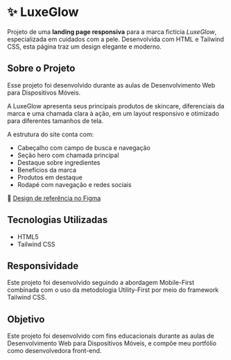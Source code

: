 # ✨ LuxeGlow

Projeto de uma **landing page responsiva** para a marca fictícia *LuxeGlow*, especializada em cuidados com a pele. Desenvolvida com HTML e Tailwind CSS, esta página traz um design elegante e moderno.

## Sobre o Projeto

Esse projeto foi desenvolvido durante as aulas de Desenvolvimento Web para Dispositivos Móveis. 

A LuxeGlow apresenta seus principais produtos de skincare, diferenciais da marca e uma chamada clara à ação, em um layout responsivo e otimizado para diferentes tamanhos de tela.

A estrutura do site conta com:
- Cabeçalho com campo de busca e navegação
- Seção hero com chamada principal
- Destaque sobre ingredientes
- Benefícios da marca
- Produtos em destaque
- Rodapé com navegação e redes sociais

🔗 [Design de referência no Figma](https://)

## Tecnologias Utilizadas

- HTML5
- Tailwind CSS

## Responsividade

Este projeto foi desenvolvido seguindo a abordagem Mobile-First combinada com o uso da metodologia Utility-First por meio do framework Tailwind CSS.

## Objetivo

Este projeto foi desenvolvido com fins educacionais durante as aulas de Desenvolvimento Web para Dispositivos Móveis, e compõe meu portfólio como desenvolvedora front-end.
